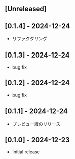 ## [Unreleased]
## [0.1.4] - 2024-12-24

- リファクタリング

## [0.1.3] - 2024-12-24

- bug fix

## [0.1.2] - 2024-12-24

- bug fix

## [0.1.1] - 2024-12-24

- プレビュー版のリリース

## [0.1.0] - 2024-12-23

- Initial release

